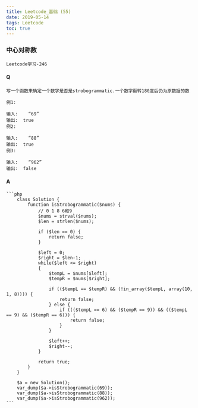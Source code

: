 ```yaml
---
title: Leetcode_基础 (55)
date: 2019-05-14
tags: Leetcode
toc: true
---
```


### 中心对称数
    Leetcode学习-246

<!-- more -->

#### Q
    写一个函数来确定一个数字是否是strobogrammatic.一个数字翻转180度后仍为原数据的数

    例1: 

    输入:    “69”
    输出:  true
    例2: 

    输入:    “88”
    输出:  true
    例3: 

    输入:    “962”
    输出:  false

#### A
    ```php
        class Solution {
            function isStrobogrammatic($nums) {
                // 0 1 8 6和9
                $nums = strval($nums);
                $len = strlen($nums);

                if ($len == 0) {
                    return false;
                }

                $left = 0;
                $right = $len-1;
                while($left <= $right)
                {
                    $tempL = $nums[$left];
                    $tempR = $nums[$right];

                    if (($tempL == $tempR) && (!in_array($tempL, array(10, 1, 8)))) {
                        return false;
                    } else {
                        if ((($tempL == 6) && ($tempR == 9)) && (($tempL == 9) && ($tempR == 6))) {
                            return false;
                        }
                    }

                    $left++;
                    $right--; 
                }

                return true;
            }
        }

        $a = new Solution();
        var_dump($a->isStrobogrammatic(69));
        var_dump($a->isStrobogrammatic(88));
        var_dump($a->isStrobogrammatic(962));
    ```
